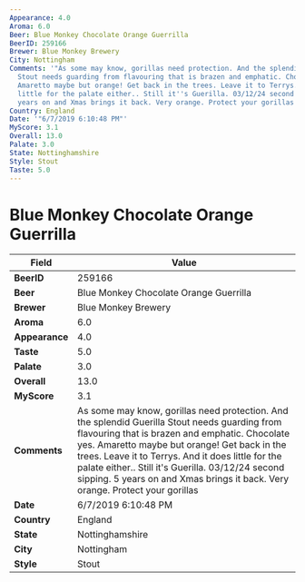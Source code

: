 ```yaml
---
Appearance: 4.0
Aroma: 6.0
Beer: Blue Monkey Chocolate Orange Guerrilla
BeerID: 259166
Brewer: Blue Monkey Brewery
City: Nottingham
Comments: '"As some may know, gorillas need protection. And the splendid Guerilla
  Stout needs guarding from flavouring that is brazen and emphatic. Chocolate yes.
  Amaretto maybe but orange! Get back in the trees. Leave it to Terrys.  And it does
  little for the palate either.. Still it''s Guerilla. 03/12/24 second sipping.  5
  years on and Xmas brings it back. Very orange. Protect your gorillas "'
Country: England
Date: '"6/7/2019 6:10:48 PM"'
MyScore: 3.1
Overall: 13.0
Palate: 3.0
State: Nottinghamshire
Style: Stout
Taste: 5.0
---
```


# Blue Monkey Chocolate Orange Guerrilla

| Field         | Value |
|---------------|-------|
| **BeerID** | 259166 |
| **Beer** | Blue Monkey Chocolate Orange Guerrilla |
| **Brewer** | Blue Monkey Brewery |
| **Aroma** | 6.0 |
| **Appearance** | 4.0 |
| **Taste** | 5.0 |
| **Palate** | 3.0 |
| **Overall** | 13.0 |
| **MyScore** | 3.1 |
| **Comments** | As some may know, gorillas need protection. And the splendid Guerilla Stout needs guarding from flavouring that is brazen and emphatic. Chocolate yes. Amaretto maybe but orange! Get back in the trees. Leave it to Terrys.  And it does little for the palate either.. Still it's Guerilla. 03/12/24 second sipping.  5 years on and Xmas brings it back. Very orange. Protect your gorillas  |
| **Date** | 6/7/2019 6:10:48 PM |
| **Country** | England |
| **State** | Nottinghamshire |
| **City** | Nottingham |
| **Style** | Stout |
